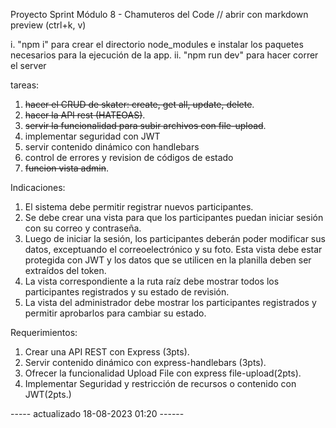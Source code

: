 Proyecto Sprint Módulo 8 - Chamuteros del Code
// abrir con markdown preview (ctrl+k, v)

i. "npm i" para crear el directorio node_modules e instalar los paquetes necesarios para la ejecución de la app.
ii. "npm run dev" para hacer correr el server

tareas:

1. <del>hacer el CRUD de skater: create, get all, update, delete</del>.
2. <del>hacer la API rest (HATEOAS)</del>.
3. <del>servir la funcionalidad para subir archivos con file-upload</del>.
4. implementar seguridad con JWT
5. servir contenido dinámico con handlebars
6. control de errores y revision de códigos de estado
7. <del>funcion vista admin</del>.


Indicaciones:

1. El sistema debe permitir registrar nuevos participantes.
2. Se debe crear una vista para que los participantes puedan iniciar sesión con su correo y contraseña.
3. Luego de iniciar la sesión, los participantes deberán poder modificar sus datos, exceptuando el correoelectrónico y su foto. Esta vista debe estar protegida con JWT y los datos que se utilicen en la planilla deben ser extraídos del token.
4. La vista correspondiente a la ruta raíz debe mostrar todos los participantes registrados y su estado de
revisión.
5. La vista del administrador debe mostrar los participantes registrados y permitir aprobarlos para cambiar su estado.

Requerimientos:

1. Crear una API REST con Express (3pts).
2. Servir contenido dinámico con express-handlebars (3pts).
3. Ofrecer la funcionalidad Upload File con express file-upload(2pts).
4. Implementar Seguridad y restricción de recursos o contenido con JWT(2pts.)


----- actualizado 18-08-2023 01:20 ------